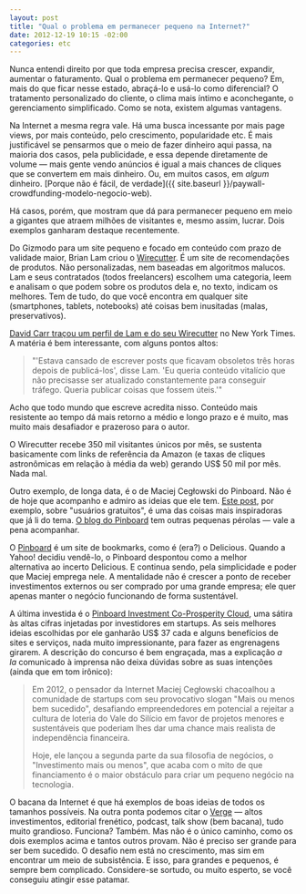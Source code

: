```yaml
---
layout: post
title: "Qual o problema em permanecer pequeno na Internet?"
date: 2012-12-19 10:15 -02:00
categories: etc
---
```

Nunca entendi direito por que toda empresa precisa crescer, expandir, aumentar o faturamento. Qual o problema em permanecer pequeno? Em, mais do que ficar nesse estado, abraçá-lo e usá-lo como diferencial? O tratamento personalizado do cliente, o clima mais íntimo e aconchegante, o gerenciamento simplificado. Como se nota, existem algumas vantagens.

Na Internet a mesma regra vale. Há uma busca incessante por mais page views, por mais conteúdo, pelo crescimento, popularidade etc. É mais justificável se pensarmos que o meio de fazer dinheiro aqui passa, na maioria dos casos, pela publicidade, e essa depende diretamente de volume — mais gente vendo anúncios é igual a mais chances de cliques que se convertem em mais dinheiro. Ou, em muitos casos, em _algum_ dinheiro. [Porque não é fácil, de verdade]({{ site.baseurl }}/paywall-crowdfunding-modelo-negocio-web).

Há casos, porém, que mostram que dá para permanecer pequeno em meio a gigantes que atraem milhões de visitantes e, mesmo assim, lucrar. Dois exemplos ganharam destaque recentemente.

Do Gizmodo para um site pequeno e focado em conteúdo com prazo de validade maior, Brian Lam criou o [Wirecutter](http://thewirecutter.com/). É um site de recomendações de produtos. Não personalizadas, nem baseadas em algoritmos malucos. Lam e seus contratados (todos freelancers) escolhem uma categoria, leem e analisam o que podem sobre os produtos dela e, no texto, indicam os melhores. Tem de tudo, do que você encontra em qualquer site (smartphones, tablets, notebooks) até coisas bem inusitadas (malas, preservativos).

[David Carr traçou um perfil de Lam e do seu Wirecutter](http://www.nytimes.com/2012/12/17/business/media/buffeted-by-the-web-but-now-riding-it.html?_r=0) no New York Times. A matéria é bem interessante, com alguns pontos altos:

> "'Estava cansado de escrever posts que ficavam obsoletos três horas depois de publicá-los', disse Lam. 'Eu queria conteúdo vitalício que não precisasse ser atualizado constantemente para conseguir tráfego. Queria publicar coisas que fossem úteis.'"

Acho que todo mundo que escreve acredita nisso. Conteúdo mais resistente ao tempo dá mais retorno a médio e longo prazo e é muito, mas muito mais desafiador e prazeroso para o autor.

O Wirecutter recebe 350 mil visitantes únicos por mês, se sustenta basicamente com links de referência da Amazon (e taxas de cliques astronômicas em relação à média da web) gerando US$ 50 mil por mês. Nada mal.

Outro exemplo, de longa data, é o de Maciej Cegłowski do Pinboard. Não é de hoje que acompanho e admiro as ideias que ele tem. [Este post](http://blog.pinboard.in/2011/12/don_t_be_a_free_user/), por exemplo, sobre "usuários gratuitos", é uma das coisas mais inspiradoras que já li do tema. [O blog do Pinboard](http://blog.pinboard.in/) tem outras pequenas pérolas — vale a pena acompanhar.

O [Pinboard](http://pinboard.in/) é um site de bookmarks, como é (era?) o Delicious. Quando a Yahoo! decidiu vendê-lo, o Pinboard despontou como a melhor alternativa ao incerto Delicious. E continua sendo, pela simplicidade e poder que Maciej emprega nele. A mentalidade não é crescer a ponto de receber investimentos externos ou ser comprado por uma grande empresa; ele quer apenas manter o negócio funcionando de forma sustentável.

A última investida é o [Pinboard Investment Co-Prosperity Cloud](http://static.pinboard.in/prosperity_cloud.htm), uma sátira às altas cifras injetadas por investidores em startups. As seis melhores ideias escolhidas por ele ganharão US$ 37 cada e alguns benefícios de sites e serviços, nada muito impressionante, para fazer as engrenagens girarem. A descrição do concurso é bem engraçada, mas a explicação _a la_ comunicado à imprensa não deixa dúvidas sobre as suas intenções (ainda que em tom irônico):

> Em 2012, o pensador da Internet Maciej Cegłowski chacoalhou a comunidade de startups com seu provocativo slogan "Mais ou menos bem sucedido", desafiando empreendedores em potencial a rejeitar a cultura de loteria do Vale do Silício em favor de projetos menores e sustentáveis que poderiam lhes dar uma chance mais realista de independência financeira.
>
> Hoje, ele lançou a segunda parte da sua filosofia de negócios, o "Investimento mais ou menos", que acaba com o mito de que financiamento é o maior obstáculo para criar um pequeno negócio na tecnologia.

O bacana da Internet é que há exemplos de boas ideias de todos os tamanhos possíveis. Na outra ponta podemos citar o [Verge](http://www.theverge.com) — altos investimentos, editorial frenético, podcast, talk show (bem bacana), tudo muito grandioso. Funciona? Também. Mas não é o único caminho, como os dois exemplos acima e tantos outros provam. Não é preciso ser grande para ser bem sucedido. O desafio nem está no crescimento, mas sim em encontrar um meio de subsistência. E isso, para grandes e pequenos, é sempre bem complicado. Considere-se sortudo, ou muito esperto, se você conseguiu atingir esse patamar.
